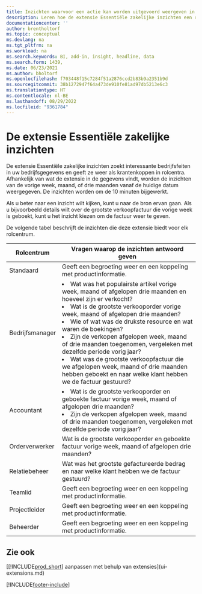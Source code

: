 ```yaml
---
title: Inzichten waarvoor een actie kan worden uitgevoerd weergeven in rolcentra
description: Leren hoe de extensie Essentiële zakelijke inzichten een reeks zakelijke inzichten in rolcentra roteert.
documentationcenter: ''
author: brentholtorf
ms.topic: conceptual
ms.devlang: na
ms.tgt_pltfrm: na
ms.workload: na
ms.search.keywords: BI, add-in, insight, headline, data
ms.search.form: 1439,
ms.date: 06/23/2021
ms.author: bholtorf
ms.openlocfilehash: f703448f15c7284f51a2876ccd2b83b9a2351b9d
ms.sourcegitcommit: 38b1272947f64a473de910fe81ad97db5213e6c3
ms.translationtype: HT
ms.contentlocale: nl-BE
ms.lasthandoff: 08/29/2022
ms.locfileid: "9361784"
---
```

# <a name="the-essential-business-insights-extension"></a>De extensie Essentiële zakelijke inzichten

De extensie Essentiële zakelijke inzichten zoekt interessante bedrijfsfeiten in uw bedrijfsgegevens en geeft ze weer als krantenkoppen in rolcentra. Afhankelijk van wat de extensie in de gegevens vindt, worden de inzichten van de vorige week, maand, of drie maanden vanaf de huidige datum weergegeven. De inzichten worden om de 10 minuten bijgewerkt.  

Als u beter naar een inzicht wilt kijken, kunt u naar de bron ervan gaan. Als u bijvoorbeeld details wilt over de grootste verkoopfactuur die vorige week is geboekt, kunt u het inzicht kiezen om de factuur weer te geven.

De volgende tabel beschrijft de inzichten die deze extensie biedt voor elk rolcentrum.

|Rolcentrum|Vragen waarop de inzichten antwoord geven|
|----|-----|
|Standaard|Geeft een begroeting weer en een koppeling met productinformatie.|
|Bedrijfsmanager|<li> Wat was het populairste artikel vorige week, maand of afgelopen drie maanden en hoeveel zijn er verkocht?<br><li> Wat is de grootste verkooporder vorige week, maand of afgelopen drie maanden?<br><li> Wie of wat was de drukste resource en wat waren de boekingen?<br><li> Zijn de verkopen afgelopen week, maand of drie maanden toegenomen, vergeleken met dezelfde periode vorig jaar?<br><li> Wat was de grootste verkoopfactuur die we afgelopen week, maand of drie maanden hebben geboekt en naar welke klant hebben we de factuur gestuurd?</li> |
|Accountant|<li> Wat is de grootste verkooporder en geboekte factuur vorige week, maand of afgelopen drie maanden?<br><li> Zijn de verkopen afgelopen week, maand of drie maanden toegenomen, vergeleken met dezelfde periode vorig jaar? |
|Orderverwerker| Wat is de grootste verkooporder en geboekte factuur vorige week, maand of afgelopen drie maanden?|
|Relatiebeheer| Wat was het grootste gefactureerde bedrag en naar welke klant hebben we de factuur gestuurd?|
|Teamlid| Geeft een begroeting weer en een koppeling met productinformatie.|
|Projectleider| Geeft een begroeting weer en een koppeling met productinformatie.|
|Beheerder| Geeft een begroeting weer en een koppeling met productinformatie.|

## <a name="see-also"></a>Zie ook

[[!INCLUDE[prod_short](includes/prod_short.md)] aanpassen met behulp van extensies](ui-extensions.md)

[!INCLUDE[footer-include](includes/footer-banner.md)]
